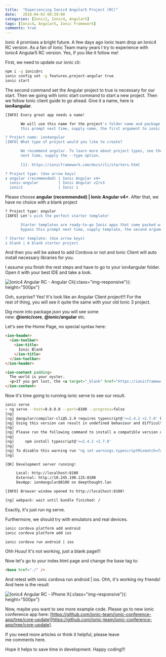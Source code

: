 ```yaml
---
title:  "Experiencing Ionic4 Angular5 Project (RC)"
date:   2018-04-03 08:39:00
categories: [Ionic2, Ionic4, Angular5]
tags: [Ionic4, Angular5, Ionic Framework]
comments: true
---
```


Ionic 4 promises a bright future. A few days ago Ionic team drop an Ionic4 RC version. As a fan of Ionic Team many years I try to experience with Ionic4 Angular5 RC version. Yes, if you like it follow me!

First, we need to update our ionic cli:

```bash
npm i -g ionic@rc
ionic config set -g features.project-angular true
ionic start
```

The second command set the Angular project to true is necessary for our start. Then we going with ionic start command to start a new project. Then we follow Ionic client guide to go ahead. Give it a name, here is **ion4angular**.

```bash
[INFO] Every great app needs a name! 

       We will use this name for the project's folder name and package name. You can change this at any time. To bypass 
       this prompt next time, supply name, the first argument to ionic start.

? Project name: ion4angular
[INFO] What type of project would you like to create?

       We recommend angular. To learn more about project types, see the CLI documentation[1]. To bypass this prompt 
       next time, supply the --type option.
       
       [1]: https://ionicframework.com/docs/cli/starters.html

? Project type: (Use arrow keys)
❯ angular (recommended) | Ionic Angular v4+ 
  ionic-angular         | Ionic Angular v2/v3 
  ionic1                | Ionic 1 
```

Please choose **angular (recommended) | Ionic Angular v4+**. After that, we have no choice with a blank project 

```bash
? Project type: angular
[INFO] Let's pick the perfect starter template! 

       Starter templates are ready-to-go Ionic apps that come packed with everything you need to build your app. To 
       bypass this prompt next time, supply template, the second argument to ionic start.

? Starter template: (Use arrow keys)
❯ blank | A blank starter project
```

And then you will be asked to add Cordova or not and Ionic Client will auto install necessary libraries for you.

I assume you finish the rest steps and have to go to your ion4angular folder. Open it with your best IDE and take a look.

![Ionic4 Angular RC - Angular Cli](https://www.xmobe.com/wp-content/uploads/2018/04/Screen-Shot-2018-04-03-at-4.01.32-PM-1024x683.png){:class="img-responsive"}{: height="500px"}

Ooh, surprise? Yes! It's look like an Angular Client project!!! For the rest of thing, you will see it quite the same with your old Ionic 3 project.

Dig more into package.json you will see some new: **@ionic/core**, **@ionic/angular** etc.

Let's see the Home Page, no special syntax here:

```html
<ion-header>
  <ion-toolbar>
    <ion-title>
      Ionic Blank
    </ion-title>
  </ion-toolbar>
</ion-header>

<ion-content padding>
  The world is your oyster.
  <p>If you get lost, the <a target="_blank" href="https://ionicframework.com/docs">docs</a> will be your guide.</p>
</ion-content>
```

Now it's time going to running ionic serve to see our result.

```bash
ionic serve
> ng serve --host=0.0.0.0 --port=8100 --progress=false
[ng] 
[ng] @angular/compiler-cli@5.2.9 requires typescript@'>=2.4.2 <2.7.0' but 2.7.2 was found instead.
[ng] Using this version can result in undefined behaviour and difficult to debug problems.
[ng] 
[ng] Please run the following command to install a compatible version of TypeScript.
[ng] 
[ng]     npm install typescript@'>=2.4.2 <2.7.0'
[ng] 
[ng] To disable this warning run "ng set warnings.typescriptMismatch=false".
[ng] 

[OK] Development server running!

     Local: http://localhost:8100
     External: http://10.245.190.125:8100
     DevApp: ion4angular@8100 on deepthought.lan

[INFO] Browser window opened to http://localhost:8100!

[ng] webpack: wait until bundle finished: /
```

Exactly, it's just run ng serve.

Furthermore, we should try with emulators and real devices.

```bash
ionic cordova platform add android
ionic cordova platform add ios

ionic cordova run android | ios
```

Ohh Huuu! It's not working, just a blank page!!!

Now let's go to your index.html page and change the base tag to:

```html
<base href="./" />
```

And retest with ionic cordova run android | ios. Ohh, it's working my friends! And here is the result

![Ionic4 Angular RC - iPhone X](https://www.xmobe.com/wp-content/uploads/2018/04/Simulator-Screen-Shot-iPhone-X-2018-04-03-at-15.13.06_iphonexspacegrey_portrait-1024x1024.png){:class="img-responsive"}{: height="500px"}

Now, maybe you want to see more example code. Please go to new ionic conference app here: [https://github.com/ionic-team/ionic-conference-app/tree/core-update][https://github.com/ionic-team/ionic-conference-app/tree/core-update].

If you need more articles or think it helpful, please leave me comments here.

Hope it helps to save time in development. Happy coding!!!

[https://github.com/ionic-team/ionic-conference-app/tree/core-update]: https://github.com/ionic-team/ionic-conference-app/tree/core-update
